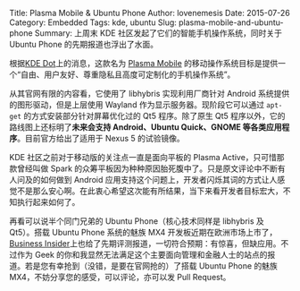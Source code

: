 Title: Plasma Mobile & Ubuntu Phone
Author: lovenemesis
Date: 2015-07-26
Category: Embedded
Tags: kde, ubuntu
Slug: plasma-mobile-and-ubuntu-phone
Summary: 上周末 KDE 社区发起了它们的智能手机操作系统，同时关于 Ubuntu Phone 的先期报道也浮出了水面。

根据[KDE Dot](https://dot.kde.org/2015/07/25/plasma-mobile-free-mobile-platform)上的消息，这款名为 [Plasma Mobile](http://plasma-mobile.org/) 的移动操作系统目标是提供一个“自由、用户友好、尊重隐私且高度可定制化的手机操作系统”。

从其官网有限的内容看，它使用了 libhybris 实现利用厂商针对 Android 系统提供的图形驱动，但是上层使用 Wayland 作为显示服务器。现阶段它可以通过 `apt-get` 的方式安装部分针对屏幕优化过的 Qt5 程序。除了原生 Qt5 程序以外，它的路线图上还标明了**未来会支持 Android、Ubuntu Quick、GNOME 等各类应用程序**。目前官方给出了适用于 Nexus 5 的试验镜像。

KDE 社区之前对于移动版的关注点一直是面向平板的 Plasma Active，只可惜那款曾经叫做 Spark 的众筹平板因为种种原因胎死腹中了。只是原文评论中不断有人问及的如何做到 Android 应用支持这个问题上，开发者闪烁其词的方式让人感觉不是那么安心啊。在此衷心希望这次能有所结果，当下来看开发者目标宏大，不知执行起来如何了。

再看可以说半个同门兄弟的 Ubuntu Phone（核心技术同样是 libhybris 及 Qt5）。搭载 Ubuntu Phone 系统的魅族 MX4 开发板近期在欧洲市场上市了，[Business Insider](http://www.businessinsider.com/meizu-mx4-ubuntu-edition-review-2015-7)上也给了先期评测报道，一切符合预期：有惊喜，但缺应用。不过作为 Geek 的你和我显然无法满足这个主要面向管理和金融人士的站点的报道。若是您有幸抢到（没错，是要在官网抢的）了搭载 Ubuntu Phone 的魅族 MX4，不妨分享您的感受，可以评论，亦可以发 Pull Request。